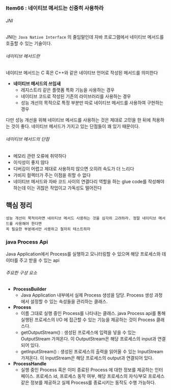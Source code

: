 ### Item66 : 네이티브 메서드는 신중히 사용하라

###### JNI
JNI는 `Java Native Interface` 의 줄임말인데 자바 프로그램에서 네이티브 메서드를 호출할 수 있는 기술이다.

###### 네이티브 메서드란
 네이티브 메서드는 C 혹은 C++와 같은 네이티브 언어로 작성된 메서드를 의미한다
- **네이티브 메서드의 쓰임새**
  - 레지스트리 같은 플랫폼 특화 기능을 사용하는 경우
  - 네이티브 코드로 작성된 기존의 라이브러리를 사용하는 경우
  - 성능 개선의 목적으로 특정 부분만 따로 네이티브 메서드를 사용하여 구현하는 경우

다만 성능 개선을 위해 네이티브 메서드를 사용하는 것은 제대로 고민을 한 뒤에 적용하는 것이 좋다. 네이티브 메서드가 가지고 있는
단점들이 꽤 있기 때문이다.

###### 네이티브 메서드의 단점
- 메모리 관련 오류에 취약하다
- 이식성이 좋지 않다
- 디버깅이 어렵고 제대로 사용하지 않으면 오히려 속도가 더 느리다
- 가비지 컬렉터가 주는 이점을 취할 수 없다
- 네이티브 메서드와 자바 코드 사이의 연결다리 역할을 하는 glue code를 작성해야 하는데 이는 귀찮은 작업이고
가독성도 떨어진다

## 핵심 정리
    성능 개선이 목적이라면 네이티브 메서드 사용하는 것을 심각히 고려하라. 정말 네이티브 메서드를 사용해야 한다면
    꼭 필요한 부분에서만 사용하고 철저히 테스트하자

### java Process Api
Java Application에서 Process를 실행하고 모니터링할 수 있으며 해당 프로세스와 데이터를 주고 받을 수 있는 api

###### 주요한 구성 요소
- **ProcessBuilder**
  - Java Application 내부에서 실제 Process 생성을 담당. Process 생성 과정에서 설정할 수 있는 속성들을 관리하는 클래스.
- **Process**
  - 이름 그대로 실행 중인 Process를 나타내는 클래스. java Process api를 통해 실행된 프로세스의 I/O 에 접근할 수 있는 기능을 제공하는 것이
  Process 클래스다.
  - getOutputStream() : 생성된 프로세스에 입력을 넣을 수 있는 OutputStream 가져온다. 이 OutputStream은 해당 프로세스의 input과 연결되어 있다.
  - getInputStream() : 생성된 프로세스의 출력을 읽어올 수 있는 InputStream 가져온다. 이 InputStream은 해당 프로세스의 output과 연결되어 있다.
- **ProcessHandle**
  - 실행 중인 Process 혹은 이미 종료된 Process 에 대한 정보를 제공하는 인터페이스. 프로세스 id, 프로세스 동작 여부, 해당 프로세스의 자식/부모 프로세스 같은 정보를 제공하고
  실제 Process를 종료시키는 동작도 수행 가능하다.
